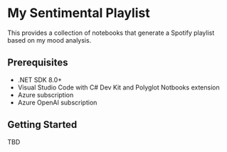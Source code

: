 # My Sentimental Playlist

This provides a collection of notebooks that generate a Spotify playlist based on my mood analysis.

## Prerequisites

- .NET SDK 8.0+
- Visual Studio Code with C# Dev Kit and Polyglot Notbooks extension
- Azure subscription
- Azure OpenAI subscription

## Getting Started

TBD

